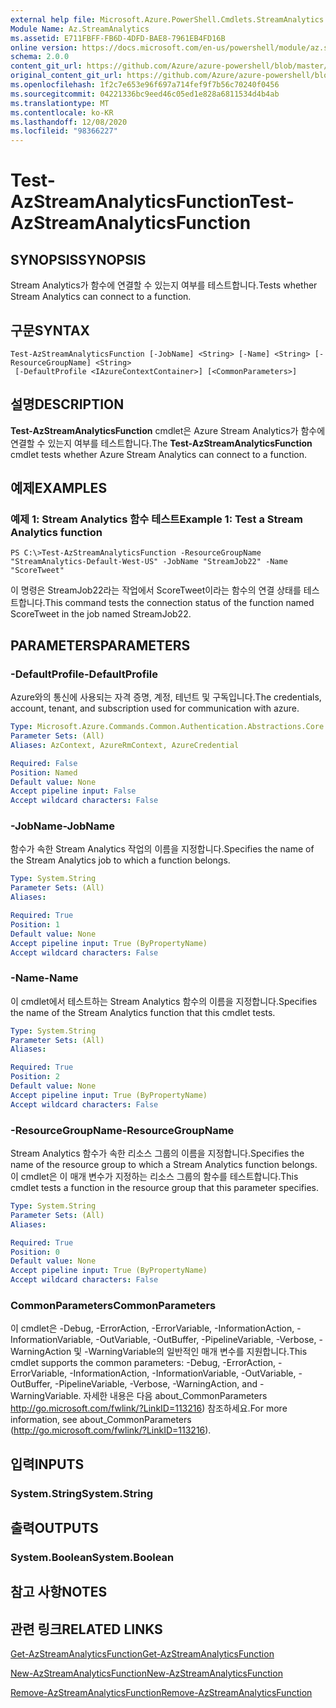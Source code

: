 ```yaml
---
external help file: Microsoft.Azure.PowerShell.Cmdlets.StreamAnalytics.dll-Help.xml
Module Name: Az.StreamAnalytics
ms.assetid: E711FBFF-FB6D-4DFD-BAE8-7961EB4FD16B
online version: https://docs.microsoft.com/en-us/powershell/module/az.streamanalytics/test-azstreamanalyticsfunction
schema: 2.0.0
content_git_url: https://github.com/Azure/azure-powershell/blob/master/src/StreamAnalytics/StreamAnalytics/help/Test-AzStreamAnalyticsFunction.md
original_content_git_url: https://github.com/Azure/azure-powershell/blob/master/src/StreamAnalytics/StreamAnalytics/help/Test-AzStreamAnalyticsFunction.md
ms.openlocfilehash: 1f2c7e653e96f697a714fef9f7b56c70240f0456
ms.sourcegitcommit: 04221336bc9eed46c05ed1e828a6811534d4b4ab
ms.translationtype: MT
ms.contentlocale: ko-KR
ms.lasthandoff: 12/08/2020
ms.locfileid: "98366227"
---
```

# <span data-ttu-id="e9af4-101">Test-AzStreamAnalyticsFunction</span><span class="sxs-lookup"><span data-stu-id="e9af4-101">Test-AzStreamAnalyticsFunction</span></span>

## <span data-ttu-id="e9af4-102">SYNOPSIS</span><span class="sxs-lookup"><span data-stu-id="e9af4-102">SYNOPSIS</span></span>
<span data-ttu-id="e9af4-103">Stream Analytics가 함수에 연결할 수 있는지 여부를 테스트합니다.</span><span class="sxs-lookup"><span data-stu-id="e9af4-103">Tests whether Stream Analytics can connect to a function.</span></span>

## <span data-ttu-id="e9af4-104">구문</span><span class="sxs-lookup"><span data-stu-id="e9af4-104">SYNTAX</span></span>

```
Test-AzStreamAnalyticsFunction [-JobName] <String> [-Name] <String> [-ResourceGroupName] <String>
 [-DefaultProfile <IAzureContextContainer>] [<CommonParameters>]
```

## <span data-ttu-id="e9af4-105">설명</span><span class="sxs-lookup"><span data-stu-id="e9af4-105">DESCRIPTION</span></span>
<span data-ttu-id="e9af4-106">**Test-AzStreamAnalyticsFunction** cmdlet은 Azure Stream Analytics가 함수에 연결할 수 있는지 여부를 테스트합니다.</span><span class="sxs-lookup"><span data-stu-id="e9af4-106">The **Test-AzStreamAnalyticsFunction** cmdlet tests whether Azure Stream Analytics can connect to a function.</span></span>

## <span data-ttu-id="e9af4-107">예제</span><span class="sxs-lookup"><span data-stu-id="e9af4-107">EXAMPLES</span></span>

### <span data-ttu-id="e9af4-108">예제 1: Stream Analytics 함수 테스트</span><span class="sxs-lookup"><span data-stu-id="e9af4-108">Example 1: Test a Stream Analytics function</span></span>
```
PS C:\>Test-AzStreamAnalyticsFunction -ResourceGroupName "StreamAnalytics-Default-West-US" -JobName "StreamJob22" -Name "ScoreTweet"
```

<span data-ttu-id="e9af4-109">이 명령은 StreamJob22라는 작업에서 ScoreTweet이라는 함수의 연결 상태를 테스트합니다.</span><span class="sxs-lookup"><span data-stu-id="e9af4-109">This command tests the connection status of the function named ScoreTweet in the job named StreamJob22.</span></span>

## <span data-ttu-id="e9af4-110">PARAMETERS</span><span class="sxs-lookup"><span data-stu-id="e9af4-110">PARAMETERS</span></span>

### <span data-ttu-id="e9af4-111">-DefaultProfile</span><span class="sxs-lookup"><span data-stu-id="e9af4-111">-DefaultProfile</span></span>
<span data-ttu-id="e9af4-112">Azure와의 통신에 사용되는 자격 증명, 계정, 테넌트 및 구독입니다.</span><span class="sxs-lookup"><span data-stu-id="e9af4-112">The credentials, account, tenant, and subscription used for communication with azure.</span></span>

```yaml
Type: Microsoft.Azure.Commands.Common.Authentication.Abstractions.Core.IAzureContextContainer
Parameter Sets: (All)
Aliases: AzContext, AzureRmContext, AzureCredential

Required: False
Position: Named
Default value: None
Accept pipeline input: False
Accept wildcard characters: False
```

### <span data-ttu-id="e9af4-113">-JobName</span><span class="sxs-lookup"><span data-stu-id="e9af4-113">-JobName</span></span>
<span data-ttu-id="e9af4-114">함수가 속한 Stream Analytics 작업의 이름을 지정합니다.</span><span class="sxs-lookup"><span data-stu-id="e9af4-114">Specifies the name of the Stream Analytics job to which a function belongs.</span></span>

```yaml
Type: System.String
Parameter Sets: (All)
Aliases:

Required: True
Position: 1
Default value: None
Accept pipeline input: True (ByPropertyName)
Accept wildcard characters: False
```

### <span data-ttu-id="e9af4-115">-Name</span><span class="sxs-lookup"><span data-stu-id="e9af4-115">-Name</span></span>
<span data-ttu-id="e9af4-116">이 cmdlet에서 테스트하는 Stream Analytics 함수의 이름을 지정합니다.</span><span class="sxs-lookup"><span data-stu-id="e9af4-116">Specifies the name of the Stream Analytics function that this cmdlet tests.</span></span>

```yaml
Type: System.String
Parameter Sets: (All)
Aliases:

Required: True
Position: 2
Default value: None
Accept pipeline input: True (ByPropertyName)
Accept wildcard characters: False
```

### <span data-ttu-id="e9af4-117">-ResourceGroupName</span><span class="sxs-lookup"><span data-stu-id="e9af4-117">-ResourceGroupName</span></span>
<span data-ttu-id="e9af4-118">Stream Analytics 함수가 속한 리소스 그룹의 이름을 지정합니다.</span><span class="sxs-lookup"><span data-stu-id="e9af4-118">Specifies the name of the resource group to which a Stream Analytics function belongs.</span></span>
<span data-ttu-id="e9af4-119">이 cmdlet은 이 매개 변수가 지정하는 리소스 그룹의 함수를 테스트합니다.</span><span class="sxs-lookup"><span data-stu-id="e9af4-119">This cmdlet tests a function in the resource group that this parameter specifies.</span></span>

```yaml
Type: System.String
Parameter Sets: (All)
Aliases:

Required: True
Position: 0
Default value: None
Accept pipeline input: True (ByPropertyName)
Accept wildcard characters: False
```

### <span data-ttu-id="e9af4-120">CommonParameters</span><span class="sxs-lookup"><span data-stu-id="e9af4-120">CommonParameters</span></span>
<span data-ttu-id="e9af4-121">이 cmdlet은 -Debug, -ErrorAction, -ErrorVariable, -InformationAction, -InformationVariable, -OutVariable, -OutBuffer, -PipelineVariable, -Verbose, -WarningAction 및 -WarningVariable의 일반적인 매개 변수를 지원합니다.</span><span class="sxs-lookup"><span data-stu-id="e9af4-121">This cmdlet supports the common parameters: -Debug, -ErrorAction, -ErrorVariable, -InformationAction, -InformationVariable, -OutVariable, -OutBuffer, -PipelineVariable, -Verbose, -WarningAction, and -WarningVariable.</span></span> <span data-ttu-id="e9af4-122">자세한 내용은 다음 about_CommonParameters http://go.microsoft.com/fwlink/?LinkID=113216) 참조하세요.</span><span class="sxs-lookup"><span data-stu-id="e9af4-122">For more information, see about_CommonParameters (http://go.microsoft.com/fwlink/?LinkID=113216).</span></span>

## <span data-ttu-id="e9af4-123">입력</span><span class="sxs-lookup"><span data-stu-id="e9af4-123">INPUTS</span></span>

### <span data-ttu-id="e9af4-124">System.String</span><span class="sxs-lookup"><span data-stu-id="e9af4-124">System.String</span></span>

## <span data-ttu-id="e9af4-125">출력</span><span class="sxs-lookup"><span data-stu-id="e9af4-125">OUTPUTS</span></span>

### <span data-ttu-id="e9af4-126">System.Boolean</span><span class="sxs-lookup"><span data-stu-id="e9af4-126">System.Boolean</span></span>

## <span data-ttu-id="e9af4-127">참고 사항</span><span class="sxs-lookup"><span data-stu-id="e9af4-127">NOTES</span></span>

## <span data-ttu-id="e9af4-128">관련 링크</span><span class="sxs-lookup"><span data-stu-id="e9af4-128">RELATED LINKS</span></span>

[<span data-ttu-id="e9af4-129">Get-AzStreamAnalyticsFunction</span><span class="sxs-lookup"><span data-stu-id="e9af4-129">Get-AzStreamAnalyticsFunction</span></span>](./Get-AzStreamAnalyticsFunction.md)

[<span data-ttu-id="e9af4-130">New-AzStreamAnalyticsFunction</span><span class="sxs-lookup"><span data-stu-id="e9af4-130">New-AzStreamAnalyticsFunction</span></span>](./New-AzStreamAnalyticsFunction.md)

[<span data-ttu-id="e9af4-131">Remove-AzStreamAnalyticsFunction</span><span class="sxs-lookup"><span data-stu-id="e9af4-131">Remove-AzStreamAnalyticsFunction</span></span>](./Remove-AzStreamAnalyticsFunction.md)



